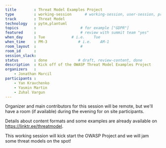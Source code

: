 ```yaml
---
title        : Threat Model Examples Project
type         : working-session      # working-session, user-session, product-session
track        : Threat Model
technology   : pytm,plantuml
topics       :                    # for example ["GDPR"]
featured     :                    # review with summit team "yes"
when_day     : Tue            # i.e.    Tue
when_time    : PM-3              # i.e.    AM-1
room_layout  :                    #
room_id      :
session_slack: 
status       : done              # draft, review-content, done
description  : Kick off of the OWASP Threat Model Examples Project
organizers   :
    - Jonathan Marcil
participants :
    - Yan Kravchenko 
    - Yasmin Martin 
    - Zuhal Vargun
---
```


Organizer and main contributors for this session will be remote, but we'll have a room (if available) during the evening for on site participants.

Details about content formats and some examples are already available on https://linktr.ee/threatmodel.

This working session will kick start the OWASP Project and we will jam some threat models on the spot!

<!--(add intro)

## WHY

(...)

## What

(...)

## Outcomes

(...)

## References

(...)


## Previous


-->
